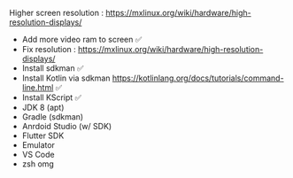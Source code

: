 Higher screen resolution : <https://mxlinux.org/wiki/hardware/high-resolution-displays/>

- Add more video ram to screen ✅
- Fix resolution : <https://mxlinux.org/wiki/hardware/high-resolution-displays/>
- Install sdkman ✅
- Install Kotlin via sdkman <https://kotlinlang.org/docs/tutorials/command-line.html> ✅
- Install KScript ✅
- JDK 8 (apt)
- Gradle (sdkman)
- Anrdoid Studio (w/ SDK)
- Flutter SDK
- Emulator
- VS Code
- zsh omg



